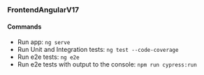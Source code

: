 ### FrontendAngularV17

#### Commands
- Run app: `ng serve`
- Run Unit and Integration tests: `ng test --code-coverage`
- Run e2e tests: `ng e2e`
- Run e2e tests with output to the console: `npm run cypress:run`